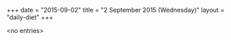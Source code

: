 +++
date = "2015-09-02"
title = "2 September 2015 (Wednesday)"
layout = "daily-diet"
+++


\<no entries\>

